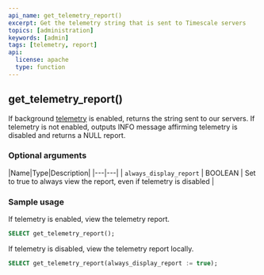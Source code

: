 ```yaml
---
api_name: get_telemetry_report()
excerpt: Get the telemetry string that is sent to Timescale servers
topics: [administration]
keywords: [admin]
tags: [telemetry, report]
api:
  license: apache
  type: function
---
```


## get_telemetry_report()

If background [telemetry][telemetry] is enabled, returns the string sent to our servers.
If telemetry is not enabled, outputs INFO message affirming telemetry is disabled
and returns a NULL report.

### Optional arguments

|Name|Type|Description|
|---|---|
| `always_display_report` | BOOLEAN | Set to true to always view the report, even if telemetry is disabled |

### Sample usage

If telemetry is enabled, view the telemetry report.

```sql
SELECT get_telemetry_report();
```

If telemetry is disabled, view the telemetry report locally.

```sql
SELECT get_telemetry_report(always_display_report := true);
```

[telemetry]: /timescaledb/:currentVersion:/how-to-guides/configuration/telemetry

